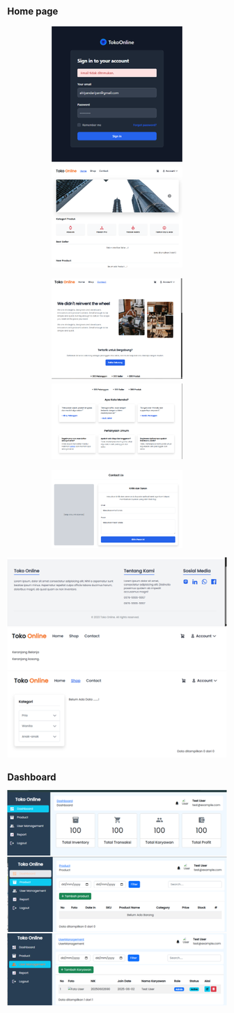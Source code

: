 ## Home page

<p align="center">
  <img src="public/assets/images/Screenshot%202025-06-02%20234807.png" width="300" style="margin: 4px;" />
  <img src="public/assets/images/Screenshot%202025-06-02%20234845.png" width="300" style="margin: 4px;" />
  
</p>

<p align="center">
  <img src="public/assets/images/Screenshot%202025-06-02%20234904.png" width="300" style="margin: 4px;" />
  <img src="public/assets/images/Screenshot%202025-06-02%20234914.png" width="300" style="margin: 4px;" />
</p>

<p align="center">
  <img src="public/assets/images/Screenshot%202025-06-02%20234921.png" width="300" style="margin: 4px;" />
</p>

![Screenshot 8](public/assets/images/Screenshot%202025-06-02%20234929.png)
![Screenshot 8](public/assets/images/Screenshot%202025-06-02%20234944.png)
![Screenshot 7](public/assets/images/Screenshot%202025-06-02%20234855.png)

## Dashboard

![Screenshot 9](public/assets/images/Screenshot%202025-06-02%20235039.png)
![Screenshot 10](public/assets/images/Screenshot%202025-06-02%20235047.png)
![Screenshot 11](public/assets/images/Screenshot%202025-06-02%20235053.png)
